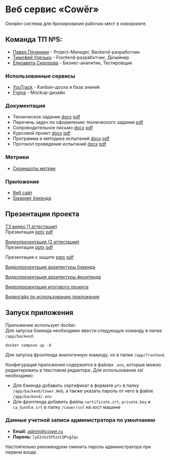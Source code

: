 # Веб сервис «Cowёr»

Онлайн-система для бронирования рабочих мест в коворкинге.

## Команда ТП №5:
-   [Павел Печенкин](https://github.com/IchinichiQ "Павел Печенкин") - Project-Manager, Backend-разработчик
-   [Тимофей Улезько](https://github.com/Lezko "Тимофей Улезько") - Frontend-разработчик, Дизайнер
-   [Елизавета Сидорова](https://github.com/lzaisd "Елизавета Сидорова") - Бизнес-аналитик, Тестировщик


### Использованные сервисы
- [YouTrack](https://cower.youtrack.cloud/agiles/) - Kanban-доска и база знаний
- [Figma](https://www.figma.com/file/lAdl4RMkU17MH4ga43bcP8/COWER?type=design) - Mockup-дизайн


### Документация
- Техническое задание
  [docx](documentation/Техническое_задание.docx)
  [pdf](documentation/Техническое_задание.pdf)
- Перечень задач по оформлению технического задания [pdf](documentation/Оформление_ТЗ.pdf)
- Сопроводительное письмо 
  [docx](documentation/Сопроводительное_письмо.docx)
  [pdf](documentation/Сопроводительное_письмо.pdf)
- Курсовой проект
  [docx](documentation/Курсовой_проект.docx)
  [pdf](documentation/Курсовой_проект.pdf)
- Программа и методика испытаний
  [docx](documentation/Программа_и_методика_испытаний.docx)
  [pdf](documentation/Программа_и_методика_испытаний.pdf)
- Протокол проведения испытаний
  [docx](documentation/Протокол_проведения_испытаний.docx)
  [pdf](documentation/Протокол_проведения_испытаний.pdf)
  
### Метрики
- [Скриншоты метрик](metrics)

### Приложение
- [Веб сайт](https://185.233.187.57/)
- [Swagger бэкенда](https://185.233.187.57:8081/swagger/index.html)

## Презентации проекта

[ТЗ видео (1 аттестация)](https://www.youtube.com/watch?v=h5_w42bOTcg)  
Презентация [pptx](documentation/Презентация.pptx) [pdf](documentation/Презентация.pdf)

[Видеопрезентация (2 аттестация)](https://youtu.be/67evfZUgtRQ)  
Презентация [pptx](documentation/Second.pptx) [pdf](documentation/Second.pdf)

Презентация к защите [pptx](documentation/Защита.pptx) [pdf](documentation/Защита.pdf)

[Видеопрезентация архитектуры бэкенда](https://youtu.be/VPsnFtl6sxA)  

[Видеопрезентация архитектуры фронтенда](https://youtu.be/kFqCJzGEbOM)  

[Видеопрезентация итогового проекта](https://www.youtube.com/watch?v=pWtdmeWd9Xg)  

[Видеогайд по использованию приложения](https://youtu.be/6ShIrcRhus4?si=YazHM6D5wZTgKBhe)  

## Запуск приложения
Приложениe использует docker.  
Для запуска бэкенда необходимо ввести следующую команду в папке `/app/backend`:
```
docker compose up -d
```  
Для запуска фронтенда аналогичную команду, но в папке `/app/frontend`.

Конфигурация приложения содержится в файлах `.env`, которые можно редактировать в текстовом редакторе. Для использования ssl необходимо:
- Для бэкенда добавить сертификат в формате `pfx` в папку `/app/backend/Cower.Web`, а также указать пароль от него в файле `/app/backend/.env`
- Для фронтенда добавить файлы `certificate.crt`, `private.key` и `ca_bundle.crt` в папку `/cower/ssl` на хост машине

### Данные учетной записи администратора по умолчанию
- **Email:** admin@cower.ru
- **Пароль:** `lyE2oSz5FhzxCQPsgZqs`

Настоятельно рекомендуем сменить пароль администратора при первом входе.